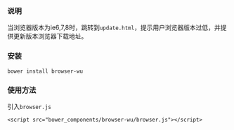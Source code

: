 ### 说明

当浏览器版本为ie6,7,8时，跳转到`update.html`，提示用户浏览器版本过低，并提供更新版本浏览器下载地址。

### 安装

    bower install browser-wu

### 使用方法
引入`browser.js`

    <script src="bower_components/browser-wu/browser.js"></script>
